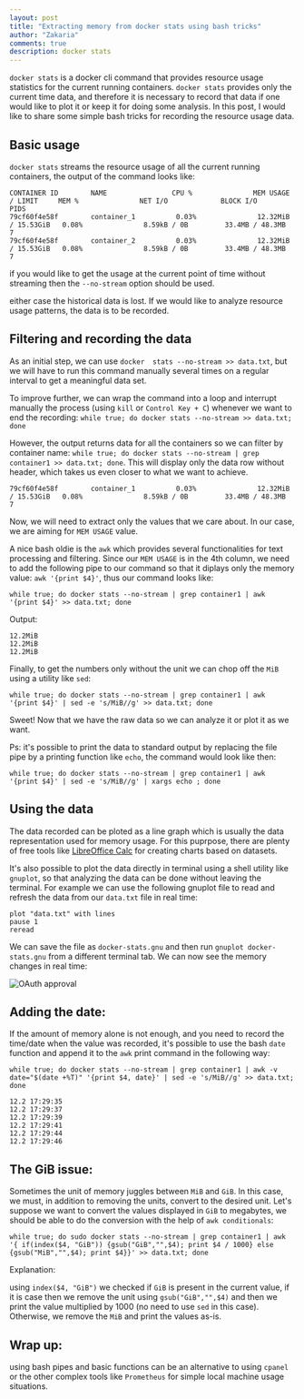 ```yaml
---
layout: post
title: "Extracting memory from docker stats using bash tricks"
author: "Zakaria"
comments: true
description: docker stats
---
```



`docker stats` is a docker cli command that provides resource usage statistics for the current running containers. `docker stats` provides only the current time data, and therefore it is necessary to record that data if one would like to plot it or keep it for doing some analysis. In this post, I would like to share some simple bash tricks for recording the resource usage data.

## Basic usage

`docker stats` streams the resource usage of all the current running containers, the output of the command looks like:

```
CONTAINER ID        NAME                CPU %               MEM USAGE / LIMIT     MEM %               NET I/O             BLOCK I/O           PIDS
79cf60f4e58f        container_1          0.03%               12.32MiB / 15.53GiB   0.08%               8.59kB / 0B         33.4MB / 48.3MB     7
79cf60f4e58f        container_2          0.03%               12.32MiB / 15.53GiB   0.08%               8.59kB / 0B         33.4MB / 48.3MB     7

```

if you would like to get the usage at the current point of time without streaming then the `--no-stream` option should be used.

either case the historical data is lost. If we would like to analyze resource usage patterns, the data is to be recorded. 

## Filtering and recording the data

As an initial step, we can use `docker  stats --no-stream >> data.txt`, but we will have to run this command manually several times on a regular interval to get a meaningful data set. 

To improve further, we can wrap the command into a loop and interrupt manually the process (using `kill` or `Control Key + C`) whenever we want to end the recording: `while true; do docker stats --no-stream >> data.txt; done`

However, the output returns data for all the containers so we can filter by container name: `while true; do docker stats --no-stream | grep container1 >> data.txt; done`. This will display only the data row without header, which takes us even closer to what we want to achieve. 

```
79cf60f4e58f        container_1          0.03%               12.32MiB / 15.53GiB   0.08%               8.59kB / 0B         33.4MB / 48.3MB     7
```

Now, we will need to extract only the values that we care about. In our case, we are aiming for `MEM USAGE` value.

A nice bash oldie is the `awk` which provides several functionalities for text processing and filtering. Since our `MEM USAGE` is in the 4th column, we need to add the following pipe to our command so that it diplays only the memory value: `awk '{print $4}'`, thus our command looks like:

`while true; do docker stats --no-stream | grep container1 | awk '{print $4}' >> data.txt; done`

Output:

```
12.2MiB
12.2MiB
12.2MiB
```

Finally, to get the numbers only without the unit we can chop off the `MiB` using a utility like `sed`: 

`while true; do docker stats --no-stream | grep container1 | awk '{print $4}' | sed -e 's/MiB//g' >> data.txt; done`

Sweet! Now that we have the raw data so we can analyze it or plot it as we want.  

Ps: it's possible to print the data to standard output by replacing the file pipe by a printing function like `echo`, the command would look like then: 

`while true; do docker stats --no-stream | grep container1 | awk '{print $4}' | sed -e 's/MiB//g' | xargs echo ; done`

## Using the data

The data recorded can be ploted as a line graph which is usually the data representation used for memory usage. For this puprpose, there are plenty of free tools like [LibreOffice Calc](https://www.libreoffice.org/discover/calc/) for creating charts based on datasets. 

It's also possible to plot the data directly in terminal using a shell utility like `gnuplot`, so that analyzing the data can be done without leaving the terminal. For example we can use the following gnuplot file to read and refresh the data from our `data.txt` file in real time:

```
plot "data.txt" with lines
pause 1
reread
```

We can save the file as `docker-stats.gnu` and then run `gnuplot docker-stats.gnu` from a different terminal tab. We can now see the memory changes in real time:  

![OAuth approval](https://s3-eu-west-1.amazonaws.com/gwidgets/gnuplot.png)

## Adding the date:

If the amount of memory alone is not enough, and you need to record the time/date when the value was recorded, it's possible to use the bash `date` function and append it to the `awk` print command in the following way: 

`while true; do docker stats --no-stream | grep container1 | awk -v date="$(date +%T)" '{print $4, date}' | sed -e 's/MiB//g' >> data.txt; done`

```
12.2 17:29:35
12.2 17:29:37
12.2 17:29:39
12.2 17:29:41
12.2 17:29:44
12.2 17:29:46
```

## The GiB issue: 

Sometimes the unit of memory juggles between `MiB` and `GiB`. In this case, we must, in addition to removing the units, convert to the desired unit. Let's suppose we want to convert the values displayed in `GiB` to megabytes, we should be able to do the conversion with the help of `awk conditionals`:

`while true; do sudo docker stats --no-stream | grep container1 | awk '{ if(index($4, "GiB")) {gsub("GiB","",$4); print $4 / 1000} else {gsub("MiB","",$4); print $4}}' >> data.txt; done`

Explanation: 

using `index($4, "GiB")` we checked if `GiB` is present in the current value, if it is case then we remove the unit using `gsub("GiB","",$4)` and then we print the value multiplied by 1000 (no need to use `sed` in this case). Otherwise, we remove the `MiB` and print the values as-is. 


## Wrap up: 

using bash pipes and basic functions can be an alternative to using `cpanel` or the other complex tools like `Prometheus` for simple local machine usage situations. 